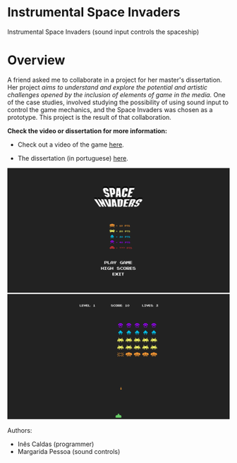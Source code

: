 # Instrumental Space Invaders
Instrumental Space Invaders (sound input controls the spaceship)

# Overview
A friend asked me to collaborate in a project for her master's dissertation. Her project _aims to understand and explore the potential and artistic challenges opened by the inclusion of elements of game in the media._
One of the case studies, involved studying the possibility of using sound input to control the game mechanics, and the Space Invaders was chosen as a prototype. This project is the result of that collaboration. 

__Check the video or dissertation for more information:__

* Check out a video of the game [here](https://vimeo.com/277650562).

* The dissertation (in portuguese) [here](https://repositorio-aberto.up.pt/handle/10216/114355).


![Main Menu](img/space_invaders_menu.png "Main Menu")
![In Game Screen](img/space_invaders_game.png "In Game Screen")

Authors:
* Inês Caldas (programmer)
* Margarida Pessoa (sound controls)

